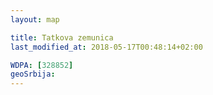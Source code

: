 ```yaml
---
layout: map

title: Tatkova zemunica
last_modified_at: 2018-05-17T00:48:14+02:00

WDPA: [328852]
geoSrbija:
---
```

